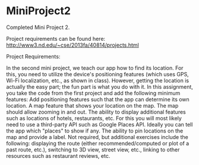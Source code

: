 MiniProject2
============

Completed Mini Project 2. 

Project requirements can be found here: http://www3.nd.edu/~cse/2013fa/40814/projects.html

Project Requirements:

In the second mini project, we teach our app how to find its location. For this, you need to utilize the device's positioning features (which uses GPS, Wi-Fi localization, etc., as shown in class). However, getting the location is actually the easy part; the fun part is what you do with it. In this assignment, you take the code from the first project and add the following minimum features:
Add positioning features such that the app can determine its own location.
A map feature that shows your location on the map. The map should allow zooming in and out.
The ability to display additional features such as locations of hotels, restaurants, etc. For this you will most likely need to use a third-party API such as Google Places API. Ideally you can tell the app which "places" to show if any.
The ability to pin locations on the map and provide a label.
Not required, but additional exercises include the following: displaying the route (either recommended/computed or plot of a past route, etc.), switching to 3D view, street view, etc., linking to other resources such as restaurant reviews, etc. 
